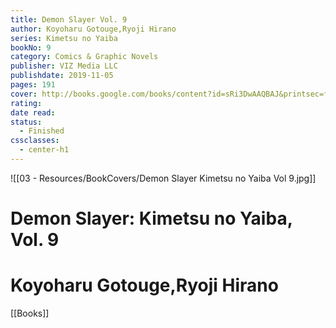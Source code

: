 ```yaml
---
title: Demon Slayer Vol. 9
author: Koyoharu Gotouge,Ryoji Hirano
series: Kimetsu no Yaiba
bookNo: 9
category: Comics & Graphic Novels
publisher: VIZ Media LLC
publishdate: 2019-11-05
pages: 191
cover: http://books.google.com/books/content?id=sRi3DwAAQBAJ&printsec=frontcover&img=1&zoom=1&source=gbs_api
rating: 
date read: 
status:
  - Finished
cssclasses:
  - center-h1
---
```

![[03 - Resources/BookCovers/Demon Slayer Kimetsu no Yaiba Vol 9.jpg]]
# Demon Slayer: Kimetsu no Yaiba, Vol. 9
# Koyoharu Gotouge,Ryoji Hirano







[[Books]]